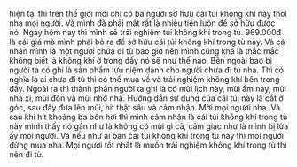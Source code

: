 hiện tại thì trên thế giới mới chỉ có ba người sở hữu cái túi không khí này thôi nha mọi người. Và mình đã phải mất rất là nhiều tiền luôn để sở hữu được nó. Ngày hôm nay thì mình sẽ trải nghiệm túi không khí trong tù. 969.000đ là cái giá mà mình phải bỏ ra để sở hữu cái túi không khí trong tù này. Và cá nhân mình là một người chưa đi tù bao giờ nên mình cũng khá là thắc mắc không biết là không khí ở trong đấy nó sẽ như thế nào. Bên ngoài bao bì người ta có ghi là sản phẩm lưu niệm dành cho người chưa đi tù nha. Thì có nghĩa là ai chưa đi tù thì có thể mua về và trải nghiệm không khí bên trong đấy. Ngoài ra thì thành phần người ta ghi là có mùi lịch này, mùi ẩm này, mùi nhà xí, mùi đồn và mùi nhớ nhà. Hướng dẫn sử dụng của cái túi này là cắt ở góc, sau đấy đưa lên mũi, hít thật sâu và cảm nhận. Mời mọi người nha. Và sau khi hít khoảng ba bốn hơi thì mình cảm nhận là cái túi không khí trong tù này mình thấy nó gần như là không có mùi gì cả, cảm giác như là mình bị lừa ấy mọi người. Và nếu như ai bán cái túi không khí trong tù này thì mọi người đừng mua nha. Mọi người tốt nhất là muốn trải nghiệm không khí trong tù thì nên đi tù.